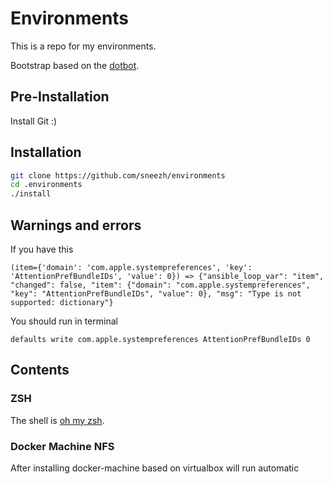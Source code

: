 # Environments

This is a repo for my environments.

Bootstrap based on the [dotbot](https://github.com/anishathalye/dotbot).

## Pre-Installation
Install Git :)

## Installation

```sh
git clone https://github.com/sneezh/environments
cd .environments
./install
```

## Warnings and errors

If you have this
```shell script
(item={'domain': 'com.apple.systempreferences', 'key': 'AttentionPrefBundleIDs', 'value': 0}) => {"ansible_loop_var": "item", "changed": false, "item": {"domain": "com.apple.systempreferences", "key": "AttentionPrefBundleIDs", "value": 0}, "msg": "Type is not supported: dictionary"}
```

You should run in terminal
```shell script
defaults write com.apple.systempreferences AttentionPrefBundleIDs 0
```

## Contents

### ZSH
The shell is [oh my zsh](https://ohmyz.sh/).

### Docker Machine NFS

After installing docker-machine based on virtualbox will run automatic